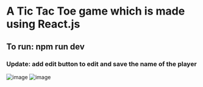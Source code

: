 # A Tic Tac Toe game which is made using React.js 
## To run: npm run dev
### Update: add edit button to edit and save the name of the player
![image](https://github.com/dangminh214/Tic-Tac-Toe-using-React-/assets/51837721/9d4a5fb3-2034-4397-8612-e4e21c3986f7)
![image](https://github.com/dangminh214/Tic-Tac-Toe-using-React-/assets/51837721/cd0c8bef-9a8d-4487-b46e-649cf043dd7b)

